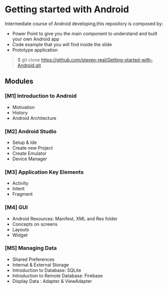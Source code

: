 # Getting started with Android
Intermediate course of Android developing,this repository is composed by:

* Power Point to give you the main component to understand and built your own Android app
* Code example that you will find inside the slide
* Prototype application 

> $ git clone https://github.com/steven-real/Getting-started-with-Android.git

##  Modules
### [M1] Introduction to Android
* Motivation
* History
* Android Architecture

### [M2] Android Studio	
* Setup & Ide
* Create new Project
* Create Emulator
* Device Manager

### [M3] Application Key Elements
* Activity
* Intent
* Fragment

### [M4] GUI
* Android Resources: Manifest, XML and Res folder
* Concepts on screens
* Layouts
* Widget

### [M5] Managing Data
* Shared Preferences
* Internal & External Storage
* Introduction to Database: SQLite 
* Introduction to Remote Database: Firebase
* Display Data : Adapter & ViewAdapter 



